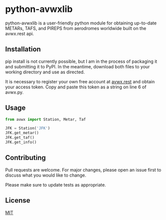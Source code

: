 # python-avwxlib
python-avwxlib is a user-friendly python module for obtaining up-to-date METARs, TAFS, and PIREPS from aerodromes worldwide built on the avwx.rest api.

## Installation

pip install is not currently possible, but I am in the process of packaging it and submitting it to PyPI. In the meantime, download both files to your working directory and use as directed. 

It is necessary to register your own free account at [avwx.rest](https://avwx.rest) and obtain your access token. Copy and paste this token as a string on line 6 of avwx.py.
## Usage

```python
from avwx import Station, Metar, Taf

JFK = Station('JFK')
JFK.get_metar()
JFK.get_taf()
JFK.get_info()
```

## Contributing
Pull requests are welcome. For major changes, please open an issue first to discuss what you would like to change.

Please make sure to update tests as appropriate.

## License
[MIT](https://choosealicense.com/licenses/mit/)

